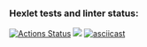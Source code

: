 ### Hexlet tests and linter status:
[![Actions Status](https://github.com/SHArtyom/python-project-49/workflows/hexlet-check/badge.svg)](https://github.com/SHArtyom/python-project-49/actions)
<a href="https://codeclimate.com/github/SHArtyom/python-project-49/maintainability"><img src="https://api.codeclimate.com/v1/badges/3b50867d543831c0e321/maintainability" /></a>
[![asciicast](https://asciinema.org/a/CfBwGJXYpp5vZbkMsr1F2kEcj.svg)](https://asciinema.org/a/CfBwGJXYpp5vZbkMsr1F2kEcj)
